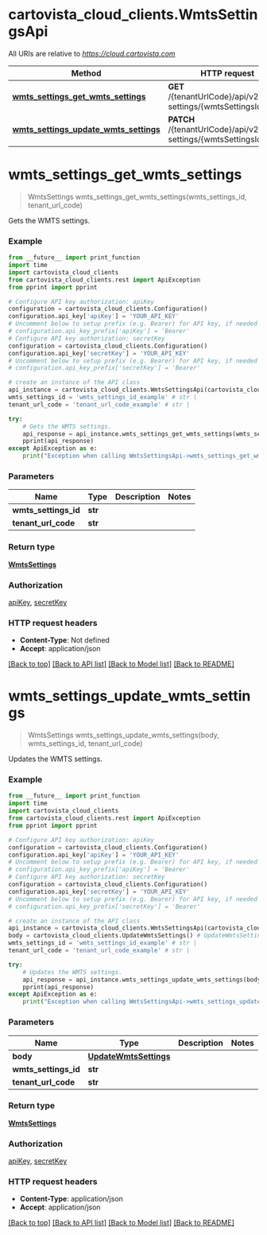 # cartovista_cloud_clients.WmtsSettingsApi

All URIs are relative to *https://cloud.cartovista.com*

Method | HTTP request | Description
------------- | ------------- | -------------
[**wmts_settings_get_wmts_settings**](WmtsSettingsApi.md#wmts_settings_get_wmts_settings) | **GET** /{tenantUrlCode}/api/v2/wmts-settings/{wmtsSettingsId} | Gets the WMTS settings.
[**wmts_settings_update_wmts_settings**](WmtsSettingsApi.md#wmts_settings_update_wmts_settings) | **PATCH** /{tenantUrlCode}/api/v2/wmts-settings/{wmtsSettingsId} | Updates the WMTS settings.

# **wmts_settings_get_wmts_settings**
> WmtsSettings wmts_settings_get_wmts_settings(wmts_settings_id, tenant_url_code)

Gets the WMTS settings.

### Example
```python
from __future__ import print_function
import time
import cartovista_cloud_clients
from cartovista_cloud_clients.rest import ApiException
from pprint import pprint

# Configure API key authorization: apiKey
configuration = cartovista_cloud_clients.Configuration()
configuration.api_key['apiKey'] = 'YOUR_API_KEY'
# Uncomment below to setup prefix (e.g. Bearer) for API key, if needed
# configuration.api_key_prefix['apiKey'] = 'Bearer'
# Configure API key authorization: secretKey
configuration = cartovista_cloud_clients.Configuration()
configuration.api_key['secretKey'] = 'YOUR_API_KEY'
# Uncomment below to setup prefix (e.g. Bearer) for API key, if needed
# configuration.api_key_prefix['secretKey'] = 'Bearer'

# create an instance of the API class
api_instance = cartovista_cloud_clients.WmtsSettingsApi(cartovista_cloud_clients.ApiClient(configuration))
wmts_settings_id = 'wmts_settings_id_example' # str | 
tenant_url_code = 'tenant_url_code_example' # str | 

try:
    # Gets the WMTS settings.
    api_response = api_instance.wmts_settings_get_wmts_settings(wmts_settings_id, tenant_url_code)
    pprint(api_response)
except ApiException as e:
    print("Exception when calling WmtsSettingsApi->wmts_settings_get_wmts_settings: %s\n" % e)
```

### Parameters

Name | Type | Description  | Notes
------------- | ------------- | ------------- | -------------
 **wmts_settings_id** | **str**|  | 
 **tenant_url_code** | **str**|  | 

### Return type

[**WmtsSettings**](WmtsSettings.md)

### Authorization

[apiKey](../README.md#apiKey), [secretKey](../README.md#secretKey)

### HTTP request headers

 - **Content-Type**: Not defined
 - **Accept**: application/json

[[Back to top]](#) [[Back to API list]](../README.md#documentation-for-api-endpoints) [[Back to Model list]](../README.md#documentation-for-models) [[Back to README]](../README.md)

# **wmts_settings_update_wmts_settings**
> WmtsSettings wmts_settings_update_wmts_settings(body, wmts_settings_id, tenant_url_code)

Updates the WMTS settings.

### Example
```python
from __future__ import print_function
import time
import cartovista_cloud_clients
from cartovista_cloud_clients.rest import ApiException
from pprint import pprint

# Configure API key authorization: apiKey
configuration = cartovista_cloud_clients.Configuration()
configuration.api_key['apiKey'] = 'YOUR_API_KEY'
# Uncomment below to setup prefix (e.g. Bearer) for API key, if needed
# configuration.api_key_prefix['apiKey'] = 'Bearer'
# Configure API key authorization: secretKey
configuration = cartovista_cloud_clients.Configuration()
configuration.api_key['secretKey'] = 'YOUR_API_KEY'
# Uncomment below to setup prefix (e.g. Bearer) for API key, if needed
# configuration.api_key_prefix['secretKey'] = 'Bearer'

# create an instance of the API class
api_instance = cartovista_cloud_clients.WmtsSettingsApi(cartovista_cloud_clients.ApiClient(configuration))
body = cartovista_cloud_clients.UpdateWmtsSettings() # UpdateWmtsSettings | 
wmts_settings_id = 'wmts_settings_id_example' # str | 
tenant_url_code = 'tenant_url_code_example' # str | 

try:
    # Updates the WMTS settings.
    api_response = api_instance.wmts_settings_update_wmts_settings(body, wmts_settings_id, tenant_url_code)
    pprint(api_response)
except ApiException as e:
    print("Exception when calling WmtsSettingsApi->wmts_settings_update_wmts_settings: %s\n" % e)
```

### Parameters

Name | Type | Description  | Notes
------------- | ------------- | ------------- | -------------
 **body** | [**UpdateWmtsSettings**](UpdateWmtsSettings.md)|  | 
 **wmts_settings_id** | **str**|  | 
 **tenant_url_code** | **str**|  | 

### Return type

[**WmtsSettings**](WmtsSettings.md)

### Authorization

[apiKey](../README.md#apiKey), [secretKey](../README.md#secretKey)

### HTTP request headers

 - **Content-Type**: application/json
 - **Accept**: application/json

[[Back to top]](#) [[Back to API list]](../README.md#documentation-for-api-endpoints) [[Back to Model list]](../README.md#documentation-for-models) [[Back to README]](../README.md)


